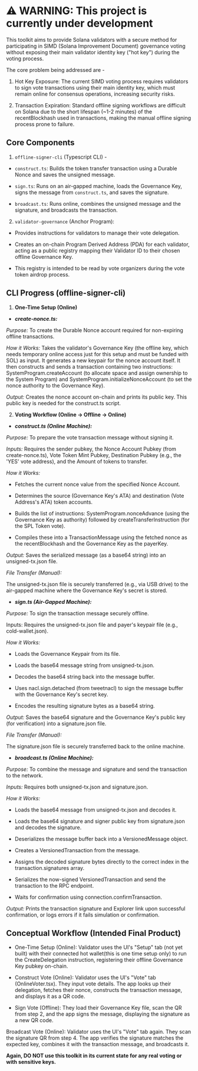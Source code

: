 # ⚠️ WARNING: This project is currently under development
This toolkit aims to provide Solana validators with a secure method for participating in SIMD (Solana Improvement Document) governance voting without exposing their main validator identity key ("hot key") during the voting process.

The core problem being addressed are - 

1. Hot Key Exposure: The current SIMD voting process requires validators to sign vote transactions using their main identity key, which must remain online for consensus operations, increasing security risks.

2. Transaction Expiration: Standard offline signing workflows are difficult on Solana due to the short lifespan (~1-2 minutes) of the recentBlockhash used in transactions, making the manual offline signing process prone to failure.

## Core Components

1. `offline-signer-cli` (Typescript CLI) -

- `construct.ts`: Builds the token transfer transaction using a Durable Nonce and saves the unsigned message.

- `sign.ts`: Runs on an air-gapped machine, loads the Governance Key, signs the message from `construct.ts`, and saves the signature.

- `broadcast.ts`: Runs online, combines the unsigned message and the signature, and broadcasts the transaction.

2. `validator-governance` (Anchor Program):
- Provides instructions for validators to manage their vote delegation.

- Creates an on-chain Program Derived Address (PDA) for each validator, acting as a public registry mapping their Validator ID to their chosen offline Governance Key.

- This registry is intended to be read by vote organizers during the vote token airdrop process.

## CLI Progress (offline-signer-cli)

1. **One-Time Setup (Online)**

- ***create-nonce.ts:***

*Purpose:* To create the Durable Nonce account required for non-expiring offline transactions.

*How it Works:* Takes the validator's Governance Key (the offline key, which needs temporary online access just for this setup and must be funded with SOL) as input. It generates a new keypair for the nonce account itself. It then constructs and sends a transaction containing two instructions: SystemProgram.createAccount (to allocate space and assign ownership to the System Program) and SystemProgram.initializeNonceAccount (to set the nonce authority to the Governance Key).

*Output:* Creates the nonce account on-chain and prints its public key. This public key is needed for the construct.ts script.

2. **Voting Workflow (Online -> Offline -> Online)**

   
- ***construct.ts (Online Machine):***

*Purpose:* To prepare the vote transaction message without signing it.

*Inputs:* Requires the sender pubkey, the Nonce Account Pubkey (from create-nonce.ts), Vote Token Mint Pubkey, Destination Pubkey (e.g., the 'YES' vote address), and the Amount of tokens to transfer.

*How it Works:*

- Fetches the current nonce value from the specified Nonce Account.

- Determines the source (Governance Key's ATA) and destination (Vote Address's ATA) token accounts.

- Builds the list of instructions: SystemProgram.nonceAdvance (using the Governance Key as authority) followed by createTransferInstruction (for the SPL Token vote).

- Compiles these into a TransactionMessage using the fetched nonce as the recentBlockhash and the Governance Key as the payerKey.

*Output:* Saves the serialized message (as a base64 string) into an unsigned-tx.json file.

*File Transfer (Manual):*

The unsigned-tx.json file is securely transferred (e.g., via USB drive) to the air-gapped machine where the Governance Key's secret is stored.

- ***sign.ts (Air-Gapped Machine):***

*Purpose:* To sign the transaction message securely offline.

Inputs: Requires the unsigned-tx.json file and payer's keypair file (e.g., cold-wallet.json).

*How it Works:*

- Loads the Governance Keypair from its file.

- Loads the base64 message string from unsigned-tx.json.

- Decodes the base64 string back into the message buffer.

- Uses nacl.sign.detached (from tweetnacl) to sign the message buffer with the Governance Key's secret key.

- Encodes the resulting signature bytes as a base64 string.

*Output:* Saves the base64 signature and the Governance Key's public key (for verification) into a signature.json file.

*File Transfer (Manual):*

The signature.json file is securely transferred back to the online machine.

- ***broadcast.ts (Online Machine):***

*Purpose:* To combine the message and signature and send the transaction to the network.

*Inputs:* Requires both unsigned-tx.json and signature.json.

*How it Works:*

- Loads the base64 message from unsigned-tx.json and decodes it.

- Loads the base64 signature and signer public key from signature.json and decodes the signature.

- Deserializes the message buffer back into a VersionedMessage object.

- Creates a VersionedTransaction from the message.

- Assigns the decoded signature bytes directly to the correct index in the transaction.signatures array.

- Serializes the now-signed VersionedTransaction and send the transaction to the RPC endpoint.

- Waits for confirmation using connection.confirmTransaction.

*Output:* Prints the transaction signature and Explorer link upon successful confirmation, or logs errors if it fails simulation or confirmation.

## Conceptual Workflow (Intended Final Product)

- One-Time Setup (Online): Validator uses the UI's "Setup" tab (not yet built) with their connected hot wallet(this is one time setup only) to run the CreateDelegation instruction, registering their offline Governance Key pubkey on-chain.

- Construct Vote (Online): Validator uses the UI's "Vote" tab (OnlineVoter.tsx). They input vote details. The app looks up their delegation, fetches their nonce, constructs the transaction message, and displays it as a QR code.

- Sign Vote (Offline): They load their Governance Key file, scan the QR from step 2, and the app signs the message, displaying the signature as a new QR code.

Broadcast Vote (Online): Validator uses the UI's "Vote" tab again. They scan the signature QR from step 4. The app verifies the signature matches the expected key, combines it with the transaction message, and broadcasts it.

**Again, DO NOT use this toolkit in its current state for any real voting or with sensitive keys.**
